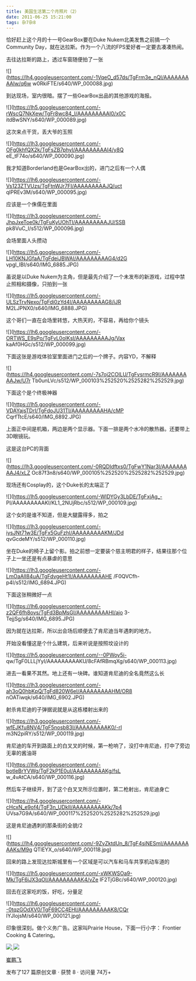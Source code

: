 ```yaml
---
title: 美国生活第二个月照片（2）
date: 2011-06-25 15:21:00
tags: 杂7杂8
---
```

恰好赶上这个月的十一号GearBox要在Duke Nukem北美发售之前搞一个Community
Day，就在达拉斯。作为一个八流的FPS爱好者一定要去凑凑热闹。

去往达拉斯的路上，透过车窗随便拍了一张

![](https://lh4.googleusercontent.com/-1VqeO_d57ds/TgFrm3e_nQI/AAAAAAAAAIw/q6w
w0RkiFTE/s640/WP_000088.jpg)

到达现场，室内很暗。摆了一些GearBox出品的其他游戏的海报。

![](https://lh5.googleusercontent.com/-rWscQ7NkXew/TgFr8wc84_I/AAAAAAAAAI0/x0C
itdBwSNY/s640/WP_000089.jpg)

这次来点干货，丢大爷的玉照

![](https://lh3.googleusercontent.com/-OFg0khfQX2k/TgFsZB7phyI/AAAAAAAAAI4/y8Q
eE_tF74o/s640/WP_000090.jpg)

我才知道Borderland也是GearBox出的，进门之后有一个人偶

![](https://lh6.googleusercontent.com/-Vs123ZTVUzs/TgFtnWJr7FI/AAAAAAAAAJQ/uct
qlPREv3M/s640/WP_000095.jpg)

应该是一个侏儒在里面

![](https://lh3.googleusercontent.com/-JhpJxeToe0k/TgFuKyUOhTI/AAAAAAAAAJU/SSB
pk8VuC_I/s512/WP_000096.jpg)

会场里面人头攒动

![](https://lh5.googleusercontent.com/-LH10KNJGfaA/TgFdeiJBWAI/AAAAAAAAAG4/d2G
vpgl_IBI/s640/IMG_6885.JPG)

虽说是以Duke Nukem为主角，但是最先介绍了一个未发布的新游戏，过程中禁止照相和摄像，只拍到一张

![](https://lh5.googleusercontent.com/-ULSzTrvNexo/TgFdi0zYd4I/AAAAAAAAAG8/iJR
M2LJPNX0/s640/IMG_6888.JPG)

这个哥们一直在会场里转悠，大热天的，不容易，再给你个镜头

![](https://lh6.googleusercontent.com/-ORTWS_E9sPo/TgFvL0olKsI/AAAAAAAAAJg/Vax
kaAf0HGc/s512/WP_000099.jpg)

下面这张是游戏体验室里面进门之后的一个牌子。内容YD，不解释

![](https://lh4.googleusercontent.com/-7s7oj2COlLU/TgFvsrmcR9I/AAAAAAAAAJw/U7r
Tb0unLVc/s512/WP_000103%252520%2525282%252529.jpg)

下面这个是个终极神器

![](https://lh5.googleusercontent.com/-VDAYajsTDrI/TgFdoJU31TI/AAAAAAAAAHA/cMP
CqrfTtcE/s640/IMG_6892.JPG)

上面正中间是机箱，两边是两个显示器。下面一排是两个水冷的散热器。还要带上3D眼镜玩。

这是这台PC的背面

![](https://lh3.googleusercontent.com/-0RQDIdftxs0/TgFwY1Nar3I/AAAAAAAAAJ4/xLZ
Oc87f3n8/s640/WP_000105%252520%2525282%252529.jpg)

现场还有Cosplay的，这个Duke长的太端正了

![](https://lh5.googleusercontent.com/-WlDYGy3LbDE/TgFxjAg_-
PI/AAAAAAAAAKI/KL1_2NUjRbc/s512/WP_000109.jpg)

这个女的是谁不知道，但是大腿露得多，拍之

![](https://lh3.googleusercontent.com/-iysJNt71w3E/TgFx5GuFzhI/AAAAAAAAAKM/JDd
qvGcdeMY/s512/WP_000110.jpg)

坐在Duke的椅子上留个影。拍之前想一定要装个慈主明君的样子，结果往那个位子上一坐还是有点暴虐的意思

![](https://lh3.googleusercontent.com/-LmOaAlI84uA/TgFdvgeHt1I/AAAAAAAAAHE
/F0QVCfh-p4I/s512/IMG_6894.JPG)

下面这张稍微好一点

![](https://lh6.googleusercontent.com/-z2QF6fh8ovs/TgFd3BpMsGI/AAAAAAAAAHI/ajo
3-TejjSg/s640/IMG_6895.JPG)

因为就在达拉斯，所以出会场后顺便去了肯尼迪当年遇刺的地方。

开始没看懂这是个什么建筑，后来听说是按照坟设计的

![](https://lh5.googleusercontent.com/--0PWoy5i-
qw/TgF0LLLjYyI/AAAAAAAAAKU/8cFAfRBmqXg/s640/WP_000113.jpg)

进去一看果不其然。地上还有一块碑。谁知道肯尼迪的全名竟然这么长

![](https://lh3.googleusercontent.com/-ah3oQ0hbKpQ/TgFd820W6eI/AAAAAAAAAHM/OR8
nOATiwqk/s640/IMG_6902.JPG)

射杀肯尼迪的子弹据说就是从这栋楼射出来的

![](https://lh3.googleusercontent.com/-wfEJKfu8NV4/TgF5nosb83I/AAAAAAAAAK0/-rI
m3N2piRY/s512/WP_000119.jpg)

肯尼迪的车开到路面上的白叉叉的时候，第一枪响了，没打中肯尼迪，打中了旁边无辜的酱油哥

![](https://lh6.googleusercontent.com/-botleBrYVWg/TgF2kP1E0uI/AAAAAAAAAKg/fsL
w_4vAtCA/s640/WP_000116.jpg)

然后车子继续开，到了这个白叉叉所示位置时，第二枪射出，肯尼迪身亡

![](https://lh4.googleusercontent.com/-cHcxN_e9of4/TgF3n_UDklI/AAAAAAAAAKk/7p4
UVsa7G9A/s640/WP_000117%252520%2525282%252529.jpg)

这是肯尼迪遇刺的那条街的全貌/2

![](https://lh4.googleusercontent.com/-9ZvZktdUn_8/TgF4siNESmI/AAAAAAAAAKs/M9g
QTlEYX_o/s640/WP_000118.jpg)

回来的路上发现达拉斯城里有一个区域是可以汽车和马车共享机动车道的

![](https://lh5.googleusercontent.com/-xWKWSOa9-Mk/TgF6iJX3qOI/AAAAAAAAAK4/vZe
IF2TjGBc/s640/WP_000120.jpg)

回去在这家吃的饭，好吃，分量足

![](https://lh6.googleusercontent.com/--0tqzGOdXV0/TgF69CC4EHI/AAAAAAAAAK8/CQr
IYJlojsM/s640/WP_000121.jpg)

印象很深刻。做个义务广告。这家叫Prairie House，下面一行小字： Frontier Cooking & Catering。



[ ![](https://profile.csdnimg.cn/5/2/5/3_cuipengfei1)
![](https://g.csdnimg.cn/static/user-reg-year/1x/11.png)
](https://blog.csdn.net/cuipengfei1)

[ 崔鹏飞 ](https://blog.csdn.net/cuipengfei1)

发布了127 篇原创文章  ·  获赞 8  ·  访问量 74万+

